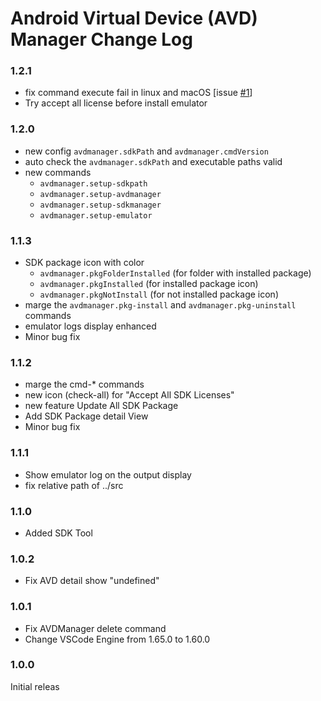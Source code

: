 # Android Virtual Device (AVD) Manager Change Log

### 1.2.1

* fix command execute fail in linux and macOS [issue [#1](https://github.com/toroxx/vscode-avdmanager/issues/1)]
* Try accept all license before install emulator

### 1.2.0

* new config `avdmanager.sdkPath` and `avdmanager.cmdVersion`
* auto check the `avdmanager.sdkPath` and executable paths valid
* new commands
  * `avdmanager.setup-sdkpath`
  * `avdmanager.setup-avdmanager`
  * `avdmanager.setup-sdkmanager`
  * `avdmanager.setup-emulator`

### 1.1.3

* SDK package icon with color
  * `avdmanager.pkgFolderInstalled` (for folder with installed package)
  * `avdmanager.pkgInstalled` (for installed package icon)
  * `avdmanager.pkgNotInstall` (for not installed package icon)
* marge the `avdmanager.pkg-install` and `avdmanager.pkg-uninstall` commands
* emulator logs display enhanced
* Minor bug fix

### 1.1.2

* marge the cmd-* commands
* new icon (check-all) for "Accept All SDK Licenses"
* new feature Update All SDK Package
* Add SDK Package detail View
* Minor bug fix

### 1.1.1

* Show emulator log on the output display
* fix relative path of ../src

### 1.1.0

* Added SDK Tool

### 1.0.2

* Fix AVD detail show "undefined"

### 1.0.1

- Fix AVDManager delete command
- Change VSCode Engine from 1.65.0 to 1.60.0

### 1.0.0

Initial releas
